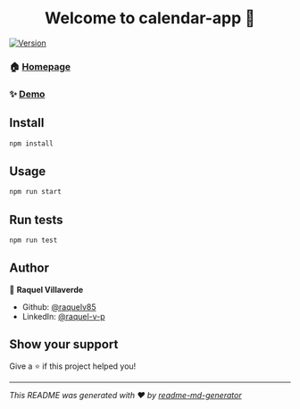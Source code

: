 <h1 align="center">Welcome to calendar-app 👋</h1>
<p>
  <a href="https://www.npmjs.com/package/calendar-app" target="_blank">
    <img alt="Version" src="https://img.shields.io/npm/v/calendar-app.svg">
  </a>
</p>

### 🏠 [Homepage](https://mern-calendar-app-rv.herokuapp.com/)

### ✨ [Demo](https://mern-calendar-app-rv.herokuapp.com/)

## Install

```sh
npm install
```

## Usage

```sh
npm run start
```

## Run tests

```sh
npm run test
```

## Author

👤 **Raquel Villaverde**

* Github: [@raquelv85](https://github.com/raquelv85)
* LinkedIn: [@raquel-v-p](https://linkedin.com/in/raquel-v-p)

## Show your support

Give a ⭐️ if this project helped you!

***
_This README was generated with ❤️ by [readme-md-generator](https://github.com/kefranabg/readme-md-generator)_